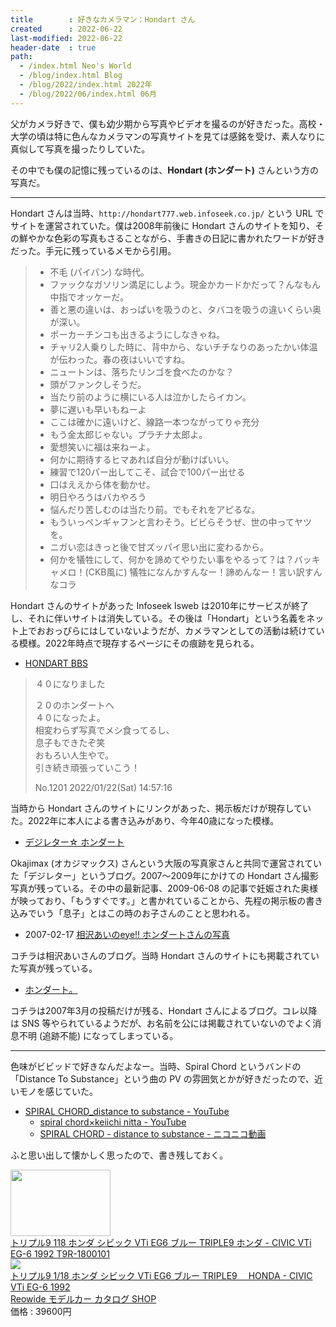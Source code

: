 ```yaml
---
title        : 好きなカメラマン：Hondart さん
created      : 2022-06-22
last-modified: 2022-06-22
header-date  : true
path:
  - /index.html Neo's World
  - /blog/index.html Blog
  - /blog/2022/index.html 2022年
  - /blog/2022/06/index.html 06月
---
```


父がカメラ好きで、僕も幼少期から写真やビデオを撮るのが好きだった。高校・大学の頃は特に色んなカメラマンの写真サイトを見ては感銘を受け、素人なりに真似して写真を撮ったりしていた。

その中でも僕の記憶に残っているのは、**Hondart (ホンダート)** さんという方の写真だ。

---

Hondart さんは当時、`http://hondart777.web.infoseek.co.jp/` という URL でサイトを運営されていた。僕は2008年前後に Hondart さんのサイトを知り、その鮮やかな色彩の写真もさることながら、手書きの日記に書かれたワードが好きだった。手元に残っているメモから引用。

> - 不毛 (パイパン) な時代。
> - ファックなガソリン満足にしよう。現金かカードかだって？んなもん中指でオッケーだ。
> - 善と悪の違いは、おっぱいを吸うのと、タバコを吸うの違いくらい奥が深い。
> - ポーカーチンコも出きるようにしなきゃね。
> - チャリ2人乗りした時に、背中から、ないチチなりのあったかい体温が伝わった。春の夜はいいですね。
> - ニュートンは、落ちたリンゴを食べたのかな？
> - 頭がファンクしそうだ。
> - 当たり前のように横にいる人は泣かしたらイカン。
> - 夢に遅いも早いもねーよ
> - ここは確かに遠いけど、線路一本つながってりゃ充分
> - もう金太郎じゃない。プラチナ太郎よ。
> - 愛想笑いに福は来ねーよ。
> - 何かに期待するヒマあれば自分が動けばいい。
> - 練習で120パー出してこそ、試合で100パー出せる
> - 口はええから体を動かせ。
> - 明日やろうはバカやろう
> - 悩んだり苦しむのは当たり前。でもそれをアピるな。
> - もういっペンギャフンと言わそう。ビビらそうぜ、世の中ってヤツを。
> - ニガい恋はきっと後で甘ズッパイ思い出に変わるから。
> - 何かを犠牲にして、何かを諦めてやりたい事をやるって？は？バッキャメロ！(CKB風に) 犠牲になんかすんなー！諦めんなー！言い訳すんなコラ

Hondart さんのサイトがあった Infoseek Isweb は2010年にサービスが終了し、それに伴いサイトは消失している。その後は「Hondart」という名義をネット上でおおっぴらにはしていないようだが、カメラマンとしての活動は続けている模様。2022年時点で現存するページにその痕跡を見られる。

- [HONDART BBS](http://www1.rocketbbs.com/611/hondart.html)

> ４０になりました
> 
> ２０のホンダートへ  
> ４０になったよ。  
> 相変わらず写真でメシ食ってるし、  
> 息子もできたぞ笑  
> おもろい人生やで。  
> 引き続き頑張っていこう！
> 
> No.1201 2022/01/22(Sat) 14:57:16

当時から Hondart さんのサイトにリンクがあった、掲示板だけが現存していた。2022年に本人による書き込みがあり、今年40歳になった模様。

- [デジレター☆ ホンダート](http://okajimaxhondart.blog87.fc2.com/blog-category-2.html)

Okajimax (オカジマックス) さんという大阪の写真家さんと共同で運営されていた「デジレター」というブログ。2007～2009年にかけての Hondart さん撮影写真が残っている。その中の最新記事、2009-06-08 の記事で妊娠された奥様が映っており、「もうすぐです。」と書かれていることから、先程の掲示板の書き込みでいう「息子」とはこの時のお子さんのことと思われる。

- 2007-02-17 [相沢あいのeye!! ホンダートさんの写真](http://aiasmana.blog19.fc2.com/blog-entry-374.html)

コチラは相沢あいさんのブログ。当時 Hondart さんのサイトにも掲載されていた写真が残っている。

- [ホンダート。](http://997233.blog22.fc2.com/)

コチラは2007年3月の投稿だけが残る、Hondart さんによるブログ。コレ以降は SNS 等やられているようだが、お名前を公には掲載されていないのでよく消息不明 (追跡不能) になってしまっている。

---

色味がビビッドで好きなんだよなー。当時、Spiral Chord というバンドの「Distance To Substance」という曲の PV の雰囲気とかが好きだったので、近いモノを感じていた。

- [SPIRAL CHORD_distance to substance - YouTube](https://www.youtube.com/watch?v=rFnYbd-h2VI)
  - [spiral chord×keiichi nitta - YouTube](https://www.youtube.com/watch?v=F-cijZrcuUU)
  - [SPIRAL CHORD - distance to substance - ニコニコ動画](https://www.nicovideo.jp/watch/sm2392017)

ふと思い出して懐かしく思ったので、書き残しておく。

<div class="ad-amazon">
  <div class="ad-amazon-image">
    <a href="https://www.amazon.co.jp/dp/B09X448ZC3?tag=neos21-22&amp;linkCode=osi&amp;th=1&amp;psc=1">
      <img src="https://m.media-amazon.com/images/I/41qRj9BkDhL._SL160_.jpg" width="160" height="106">
    </a>
  </div>
  <div class="ad-amazon-info">
    <div class="ad-amazon-title">
      <a href="https://www.amazon.co.jp/dp/B09X448ZC3?tag=neos21-22&amp;linkCode=osi&amp;th=1&amp;psc=1">トリプル9 118 ホンダ シビック VTi EG6 ブルー TRIPLE9 ホンダ - CIVIC VTi EG-6 1992 T9R-1800101</a>
    </div>
  </div>
</div>

<div class="ad-rakuten">
  <div class="ad-rakuten-image">
    <a href="https://hb.afl.rakuten.co.jp/hgc/g00re202.waxyc457.g00re202.waxyd0fd/?pc=https%3A%2F%2Fitem.rakuten.co.jp%2Faithjapan-carshop%2Ft9r-1800101%2F&amp;m=http%3A%2F%2Fm.rakuten.co.jp%2Faithjapan-carshop%2Fi%2F10003905%2F">
      <img src="https://thumbnail.image.rakuten.co.jp/@0_gold/aithjapan-carshop/modelcar/Other/T9R-1800101-1.jpg?_ex=128x128">
    </a>
  </div>
  <div class="ad-rakuten-info">
    <div class="ad-rakuten-title">
      <a href="https://hb.afl.rakuten.co.jp/hgc/g00re202.waxyc457.g00re202.waxyd0fd/?pc=https%3A%2F%2Fitem.rakuten.co.jp%2Faithjapan-carshop%2Ft9r-1800101%2F&amp;m=http%3A%2F%2Fm.rakuten.co.jp%2Faithjapan-carshop%2Fi%2F10003905%2F">トリプル9 1/18 ホンダ シビック VTi EG6 ブルー TRIPLE9　 HONDA - CIVIC VTi EG-6 1992</a>
    </div>
    <div class="ad-rakuten-shop">
      <a href="https://hb.afl.rakuten.co.jp/hgc/g00re202.waxyc457.g00re202.waxyd0fd/?pc=https%3A%2F%2Fwww.rakuten.co.jp%2Faithjapan-carshop%2F&amp;m=http%3A%2F%2Fm.rakuten.co.jp%2Faithjapan-carshop%2F">Reowide モデルカー カタログ SHOP</a>
    </div>
    <div class="ad-rakuten-price">価格 : 39600円</div>
  </div>
</div>
